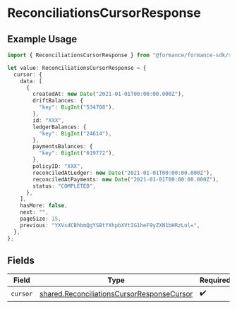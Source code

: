 # ReconciliationsCursorResponse

## Example Usage

```typescript
import { ReconciliationsCursorResponse } from "@formance/formance-sdk/sdk/models/shared";

let value: ReconciliationsCursorResponse = {
  cursor: {
    data: [
      {
        createdAt: new Date("2021-01-01T00:00:00.000Z"),
        driftBalances: {
          "key": BigInt("534708"),
        },
        id: "XXX",
        ledgerBalances: {
          "key": BigInt("24614"),
        },
        paymentsBalances: {
          "key": BigInt("619772"),
        },
        policyID: "XXX",
        reconciledAtLedger: new Date("2021-01-01T00:00:00.000Z"),
        reconciledAtPayments: new Date("2021-01-01T00:00:00.000Z"),
        status: "COMPLETED",
      },
    ],
    hasMore: false,
    next: "",
    pageSize: 15,
    previous: "YXVsdCBhbmQgYSBtYXhpbXVtIG1heF9yZXN1bHRzLol=",
  },
};
```

## Fields

| Field                                                                                                           | Type                                                                                                            | Required                                                                                                        | Description                                                                                                     |
| --------------------------------------------------------------------------------------------------------------- | --------------------------------------------------------------------------------------------------------------- | --------------------------------------------------------------------------------------------------------------- | --------------------------------------------------------------------------------------------------------------- |
| `cursor`                                                                                                        | [shared.ReconciliationsCursorResponseCursor](../../../sdk/models/shared/reconciliationscursorresponsecursor.md) | :heavy_check_mark:                                                                                              | N/A                                                                                                             |